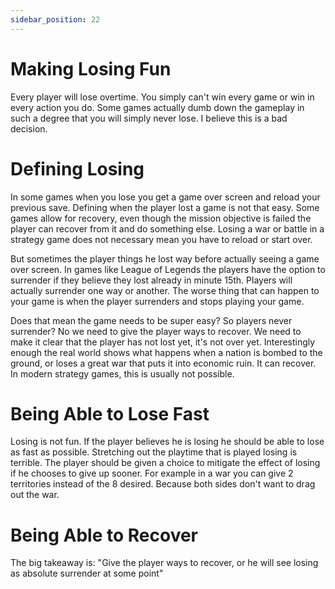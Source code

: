 ```yaml
---
sidebar_position: 22
---
```


# Making Losing Fun

Every player will lose overtime. You simply can't win every game or win in every action you do. Some games actually dumb down the gameplay in such a degree that you will simply never lose. I believe this is a bad decision.

# Defining Losing

In some games when you lose you get a game over screen and reload your previous save. Defining when the player lost a game is not that easy. Some games allow for recovery, even though the mission objective is failed the player can recover from it and do something else. Losing a war or battle in a strategy game does not necessary mean you have to reload or start over. 

But sometimes the player things he lost way before actually seeing a game over screen. In games like League of Legends the players have the option to surrender if they believe they lost already in minute 15th. Players will actually surrender one way or another. The worse thing that can happen to your game is when the player surrenders and stops playing your game.

Does that mean the game needs to be super easy? So players never surrender? No we need to give the player ways to recover. We need to make it clear that the player has not lost yet, it's not over yet. Interestingly enough the real world shows what happens when a nation is bombed to the ground, or loses a great war that puts it into economic ruin. It can recover. In modern strategy games, this is usually not possible.

# Being Able to Lose Fast

Losing is not fun. If the player believes he is losing he should be able to lose as fast as possible. Stretching out the playtime that is played losing is terrible. The player should be given a choice to mitigate the effect of losing if he chooses to give up sooner. For example in a war you can give 2 territories instead of the 8 desired. Because both sides don't want to drag out the war.

# Being Able to Recover

The big takeaway is: "Give the player ways to recover, or he will see losing as absolute surrender at some point"